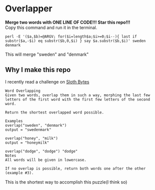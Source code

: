 # Overlapper
**Merge two words with ONE LINE OF CODE!!! Star this repo!!!**  
Copy this command and run it in the terminal.
```
perl -E '($a,$b)=@ARGV; for($i=length$a;$i>=0;$i--){ last if substr($a,-$i) eq substr($b,0,$i) } say $a.substr($b,$i)' sweden denmark
```
This will merge "sweden" and "denmark"

## Why I make this repo
I recently read a challenge on [Sloth Bytes](https://slothbytes.beehiiv.com)
```
Word Overlapping
Given two words, overlap them in such a way, morphing the last few letters of the first word with the first few letters of the second word.

Return the shortest overlapped word possible.

Examples
overlap("sweden", "denmark")
output = "swedenmark"

overlap("honey", "milk")
output = "honeymilk"

overlap("dodge", "dodge") "dodge"
Notes
All words will be given in lowercase.

If no overlap is possible, return both words one after the other (example #3).
```
This is the shortest way to accomplish this puzzle(I think so)
